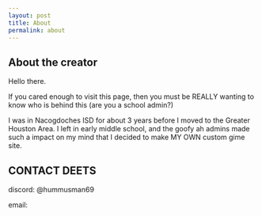 ```yaml
---
layout: post
title: About
permalink: about
---
```


## About the creator

Hello there.

If you cared enough to visit this page, then you must be REALLY wanting to know who is behind this (are you a school admin?)

I was in Nacogdoches ISD for about 3 years before I moved to the Greater Houston Area. I left in early middle school, and the goofy ah admins made such a impact on my mind that I decided to make MY OWN custom gime site.


## CONTACT DEETS

discord: @hummusman69

email: 


